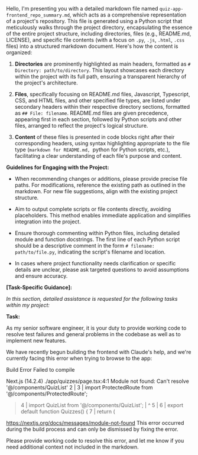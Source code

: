 Hello, I'm presenting you with a detailed markdown file named `quiz-app-frontend_repo_summary.md`, which acts as a comprehensive representation of a project's repository. This file is generated using a Python script that meticulously walks through the project directory, encapsulating the essence of the entire project structure, including directories, files (e.g., README.md, LICENSE), and specific file contents (with a focus on `.py`, `.js`, `.html`, `.css` files) into a structured markdown document. Here's how the content is organized:

1. **Directories** are prominently highlighted as main headers, formatted as `# Directory: path/to/directory`. This layout showcases each directory within the project with its full path, ensuring a transparent hierarchy of the project's architecture.

2. **Files**, specifically focusing on README.md files, Javascript, Typescript, CSS, and HTML files, and other specified file types, are listed under secondary headers within their respective directory sections, formatted as `## File: filename`. README.md files are given precedence, appearing first in each section, followed by Python scripts and other files, arranged to reflect the project's logical structure.

3. **Content** of these files is presented in code blocks right after their corresponding headers, using syntax highlighting appropriate to the file type (```markdown for README.md, ```python for Python scripts, etc.), facilitating a clear understanding of each file's purpose and content.

**Guidelines for Engaging with the Project:**

- When recommending changes or additions, please provide precise file paths. For modifications, reference the existing path as outlined in the markdown. For new file suggestions, align with the existing project structure.

- Aim to output complete scripts or file contents directly, avoiding placeholders. This method enables immediate application and simplifies integration into the project.

- Ensure thorough commenting within Python files, including detailed module and function docstrings. The first line of each Python script should be a descriptive comment in the form `# filename: path/to/file.py`, indicating the script's filename and location.

- In cases where project functionality needs clarification or specific details are unclear, please ask targeted questions to avoid assumptions and ensure accuracy.

**[Task-Specific Guidance]:**

*In this section, detailed assistance is requested for the following tasks within my project:*

**Task:** 

As my senior software engineer, it is your duty to provide working code to resolve test failures and general problems in the codebase as well as to implement new features.

We have recently begun building the frontend with Claude's help, and we're currently facing this error when trying to browse to the app:

Build Error
Failed to compile

Next.js (14.2.4)
./app/quizzes/page.tsx:4:1
Module not found: Can't resolve '@/components/QuizList'
  2 |
  3 | import ProtectedRoute from '@/components/ProtectedRoute';
> 4 | import QuizList from '@/components/QuizList';
    | ^
  5 |
  6 | export default function Quizzes() {
  7 |   return (

https://nextjs.org/docs/messages/module-not-found
This error occurred during the build process and can only be dismissed by fixing the error.

Please provide working code to resolve this error, and let me know if you need additional context not included in the markdown.